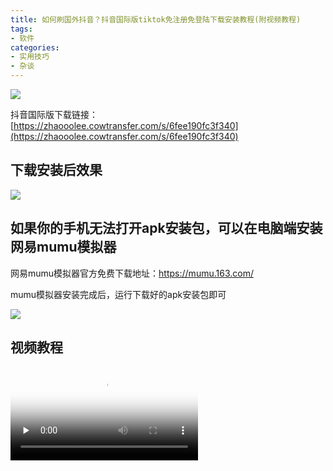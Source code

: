```yaml
---
title: 如何刷国外抖音？抖音国际版tiktok免注册免登陆下载安装教程(附视频教程)
tags:
- 软件
categories:
- 实用技巧
- 杂谈
---
```


![](https://www.v2fy.com/asset/0i/jikemiji/jikemiji-md/2020-10-15-tiktok.assets/1240.png)


抖音国际版下载链接： [https://zhaooolee.cowtransfer.com/s/6fee190fc3f340](https://zhaooolee.cowtransfer.com/s/6fee190fc3f340)

## 下载安装后效果

![](https://www.v2fy.com/asset/0i/jikemiji/jikemiji-md/2020-10-15-tiktok.assets/strip-20201015092534289.gif)


## 如果你的手机无法打开apk安装包，可以在电脑端安装网易mumu模拟器

网易mumu模拟器官方免费下载地址：https://mumu.163.com/


mumu模拟器安装完成后，运行下载好的apk安装包即可

![](https://www.v2fy.com/asset/0i/jikemiji/jikemiji-md/2020-10-15-tiktok.assets/strip.gif)

## 视频教程





<video id="video" controls="" preload="none" poster="https://www.v2fy.com/asset/0i/jikemiji/jikemiji-md/2020-10-15-tiktok.assets/image-20201016083053400.png">
<source id="mp4" src="https://www.v2fy.com/asset/0i/jikemiji/jikemiji-md/2020-10-15-tiktok.assets/tiktok.mp4" type="video/mp4">
</video>

